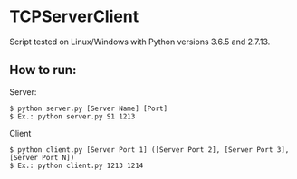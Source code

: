 # TCPServerClient

Script tested on Linux/Windows with Python versions 3.6.5 and 2.7.13.

## How to run:

Server:

```
$ python server.py [Server Name] [Port]
$ Ex.: python server.py S1 1213
```

Client

```
$ python client.py [Server Port 1] ([Server Port 2], [Server Port 3], [Server Port N])
$ Ex.: python client.py 1213 1214
```
